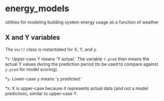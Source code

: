 # energy_models
utilities for modeling building system energy usage as a function of weather

## X and Y variables

The `Var()` class is instantiated for X, Y, and y. 

*`Y`: Upper-case Y means 'Y actual.' The variable `Y.pred` then means the actual Y values during the prediction period (to be used to compare against `y.pred` for model scoring).

*`y`: Lower-case y means 'y predicted.'

*`X`: X is upper-case because it represents actual data (and not a model prediction), similar to upper-case Y.